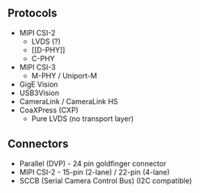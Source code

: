 ## Protocols
- MIPI CSI-2
	- LVDS (?)
	- [[D-PHY]]
	- C-PHY
- MIPI CSI-3
	- M-PHY / Uniport-M
- GigE Vision
- USB3Vision
- CameraLink / CameraLink HS
- CoaXPress (CXP)
	- Pure LVDS (no transport layer)

## Connectors
- Parallel (DVP) - 24 pin goldfinger connector
- MIPI CSI-2 - 15-pin (2-lane) / 22-pin (4-lane)
- SCCB (Serial Camera Control Bus) (I2C compatible)